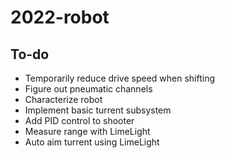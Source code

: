 # 2022-robot

## To-do
- Temporarily reduce drive speed when shifting
- Figure out pneumatic channels
- Characterize robot
- Implement basic turrent subsystem
- Add PID control to shooter
- Measure range with LimeLight
- Auto aim turrent using LimeLight